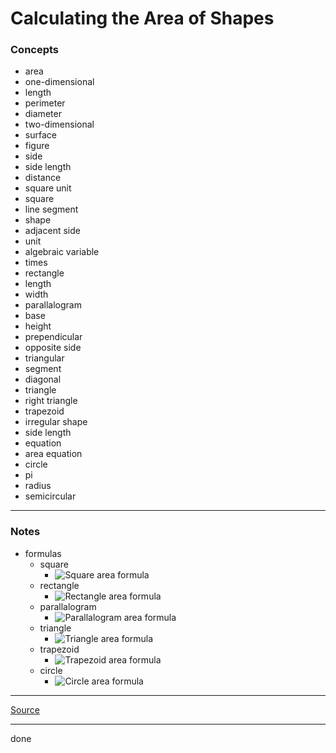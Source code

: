 # Calculating the Area of Shapes

### Concepts

- area
- one-dimensional
- length
- perimeter
- diameter
- two-dimensional
- surface
- figure
- side
- side length
- distance
- square unit
- square
- line segment
- shape
- adjacent side
- unit
- algebraic variable
- times
- rectangle
- length
- width
- parallalogram
- base
- height
- prependicular
- opposite side
- triangular
- segment
- diagonal
- triangle
- right triangle
- trapezoid
- irregular shape
- side length
- equation
- area equation
- circle
- pi
- radius
- semicircular

---

### Notes

- formulas
    - square
        - ![Square area formula](https://latex.codecogs.com/svg.latex?A=side^2)
    - rectangle
        - ![Rectangle area formula](https://latex.codecogs.com/svg.latex?A=width\times{length})
    - parallalogram
        - ![Parallalogram area formula](https://latex.codecogs.com/svg.latex?A=base\times{height})
    - triangle
        - ![Triangle area formula](https://latex.codecogs.com/svg.latex?A=\frac{1}{2}base\times{height})
    - trapezoid
        - ![Trapezoid area formula](https://latex.codecogs.com/svg.latex?A=\frac{1}{2}(base_{large}+base_{small})\times{height})
    - circle
        - ![Circle area formula](https://latex.codecogs.com/svg.latex?A=\pi{r^2})

---

[Source](https://youtu.be/_zzV2DV19IU)

---

done